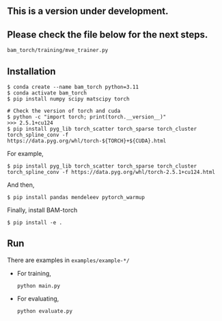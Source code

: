 ## This is a version under development. 


## Please check the file below for the next steps. 
```bam_torch/training/mve_trainer.py```


## Installation 

```
$ conda create --name bam_torch python=3.11
$ conda activate bam_torch
$ pip install numpy scipy matscipy torch

# Check the version of torch and cuda
$ python -c "import torch; print(torch.__version__)"  
>>> 2.5.1+cu124
$ pip install pyg_lib torch_scatter torch_sparse torch_cluster torch_spline_conv -f https://data.pyg.org/whl/torch-${TORCH}+${CUDA}.html
```
For example,
```
$ pip install pyg_lib torch_scatter torch_sparse torch_cluster torch_spline_conv -f https://data.pyg.org/whl/torch-2.5.1+cu124.html
```
And then,
```
$ pip install pandas mendeleev pytorch_warmup
```
Finally, install BAM-torch
```
$ pip install -e .
```


## Run
There are examples in ```examples/example-*/```

* For training,
  ```
  python main.py
  ```
* For evaluating,
  ```
  python evaluate.py
  ```
